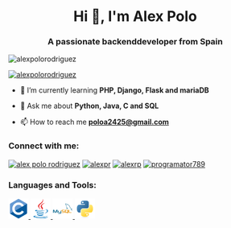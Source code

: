 <h1 align="center">Hi 👋, I'm Alex Polo</h1>
<h3 align="center">A passionate backenddeveloper from Spain</h3>

<p align="left"> <img src="https://komarev.com/ghpvc/?username=alexpolorodriguez&label=Profile%20views&color=0e75b6&style=flat" alt="alexpolorodriguez" /> </p>

<p align="left"> <a href="https://github.com/ryo-ma/github-profile-trophy"><img src="https://github-profile-trophy.vercel.app/?username=alexpolorodriguez" alt="alexpolorodriguez" /></a> </p>

- 🌱 I’m currently learning **PHP, Django, Flask and mariaDB**

- 💬 Ask me about **Python, Java, C and SQL**

- 📫 How to reach me **poloa2425@gmail.com**

<h3 align="left">Connect with me:</h3>
<p align="left">
<a href="https://linkedin.com/in/alex polo rodriguez" target="blank"><img align="center" src="https://raw.githubusercontent.com/rahuldkjain/github-profile-readme-generator/master/src/images/icons/Social/linked-in-alt.svg" alt="alex polo rodriguez" height="30" width="40" /></a>
<a href="https://www.hackerrank.com/alexpr" target="blank"><img align="center" src="https://raw.githubusercontent.com/rahuldkjain/github-profile-readme-generator/master/src/images/icons/Social/hackerrank.svg" alt="alexpr" height="30" width="40" /></a>
<a href="https://codeforces.com/profile/alexrp" target="blank"><img align="center" src="https://raw.githubusercontent.com/rahuldkjain/github-profile-readme-generator/master/src/images/icons/Social/codeforces.svg" alt="alexrp" height="30" width="40" /></a>
<a href="https://www.leetcode.com/programator789" target="blank"><img align="center" src="https://raw.githubusercontent.com/rahuldkjain/github-profile-readme-generator/master/src/images/icons/Social/leet-code.svg" alt="programator789" height="30" width="40" /></a>
</p>

<h3 align="left">Languages and Tools:</h3>
<p align="left"> <a href="https://www.cprogramming.com/" target="_blank" rel="noreferrer"> <img src="https://raw.githubusercontent.com/devicons/devicon/master/icons/c/c-original.svg" alt="c" width="40" height="40"/> </a> <a href="https://www.java.com" target="_blank" rel="noreferrer"> <img src="https://raw.githubusercontent.com/devicons/devicon/master/icons/java/java-original.svg" alt="java" width="40" height="40"/> </a> <a href="https://www.mysql.com/" target="_blank" rel="noreferrer"> <img src="https://raw.githubusercontent.com/devicons/devicon/master/icons/mysql/mysql-original-wordmark.svg" alt="mysql" width="40" height="40"/> </a> <a href="https://www.python.org" target="_blank" rel="noreferrer"> <img src="https://raw.githubusercontent.com/devicons/devicon/master/icons/python/python-original.svg" alt="python" width="40" height="40"/> </a> </p>
